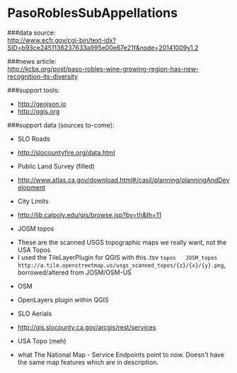 PasoRoblesSubAppellations
=========================

###data source:  
http://www.ecfr.gov/cgi-bin/text-idx?SID=b93ce2451136237633a995e00e67e21f&node=20141009y1.2

###news article:  
http://kcbx.org/post/paso-robles-wine-growing-region-has-new-recognition-its-diversity

###support tools:  
* http://geojson.io
* http://qgis.org

###support data (sources to-come):  
* SLO Roads
 - http://slocountyfire.org/data.html
* Public Land Survey (filled)
 - http://www.atlas.ca.gov/download.html#/casil/planning/planningAndDevelopment
* City Limits
 - http://lib.calpoly.edu/gis/browse.jsp?by=th&th=11
* JOSM topos
 - These are the scanned USGS topographic maps we really want, not the USA Topos
 - I used the TileLayerPlugin for QGIS with this .tsv `topos   JOSM_topos      http://a.tile.openstreetmap.us/usgs_scanned_topos/{z}/{x}/{y}.png`, borrowed/altered from JOSM/OSM-US
* OSM
 - OpenLayers plugin within QGIS
* SLO Aerials
 - http://gis.slocounty.ca.gov/arcgis/rest/services
* USA Topo (meh)
 - what The National Map - Service Endpoints point to now. Doesn't have the same map features which are in description.
